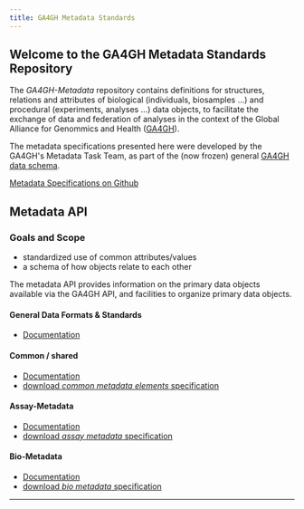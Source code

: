 ```yaml
---
title: GA4GH Metadata Standards
---
```


## Welcome to the GA4GH Metadata Standards Repository

The *GA4GH-Metadata* repository contains definitions for structures, relations and attributes of biological (individuals, biosamples ...) and procedural (experiments, analyses ...) data objects, to facilitate the exchange of data and federation of analyses in the context of the Global Alliance for Genommics and Health ([GA4GH](http://ga4gh.org)).

The metadata specifications presented here were developed by the GA4GH's Metadata Task Team, as part of the (now frozen) general [GA4GH data schema](https://github.com/ga4gh/ga4gh-schemas/).

[Metadata Specifications on Github](https://github.com/ga4gh-metadata/ga4gh-metadata/)


## Metadata API

### Goals and Scope

* standardized use of common attributes/values
* a schema of how objects relate to each other

The metadata API provides information on the primary data objects
available via the GA4GH API, and facilities to organize primary data
objects.

#### General Data Formats & Standards
* [Documentation](formats.html)

#### Common / shared
* [Documentation](shared.html)
* [download *common metadata elements* specification](https://raw.githubusercontent.com/ga4gh-metadata/ga4gh-metadata/master/schemas/shared.proto)

#### Assay-Metadata
* [Documentation](assaymetadata.html)
* [download *assay metadata* specification](https://raw.githubusercontent.com/ga4gh-metadata/ga4gh-metadata/master/schemas/assaymetadata.proto)

#### Bio-Metadata
* [Documentation](biometadata.html)
* [download *bio metadata* specification](https://raw.githubusercontent.com/ga4gh-metadata/ga4gh-metadata/master/schemas/biometadata.proto)



---
  
<!--

{% include_relative formats.md %}


[Bio-Metadata (full path)](https://github.com/ga4gh-metadata/ga4gh-metadata/blob/master/schema/bio_metadata.proto)
-->
